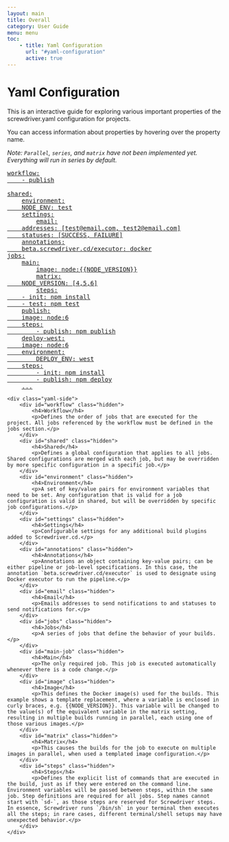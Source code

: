 ```yaml
---
layout: main
title: Overall
category: User Guide
menu: menu
toc:
    - title: Yaml Configuration
      url: "#yaml-configuration"
      active: true
---
```


# Yaml Configuration

This is an interactive guide for exploring various important properties of the screwdriver.yaml configuration for projects.

You can access information about properties by hovering over the property name.

_Note: `Parallel`, `series`, and `matrix` have not been implemented yet. Everything will run in series by default._

<div class="yaml-docs">

<pre class="example">
<a href="#workflow"><span class="key">workflow</span>:
    - <span class="value">publish</span>
</a>
<a href="#shared"><span class="key">shared</span>:</a>
    <a href="#environment"><span class="key">environment</span>:
    <span class="key">NODE_ENV</span>: <span class="value">test</span></a>
    <a href="#settings"><span class="key">settings</span>:</a>
        <a href="#email"><span class="key">email</span>:
    <span class="key">addresses</span>: <span class="value">[test@email.com, test2@email.com]</span>
    <span class="key">statuses</span>: <span class="value">[SUCCESS, FAILURE]</span></a>
    <a href="#annotations"><span class="key">annotations</span>:
    <span class="key">beta.screwdriver.cd/executor</span>: <span class="value">docker</span></a>
<a href="#jobs"><span class="key">jobs</span>:</a>
    <a href="#main-job"><span class="key">main</span>:</a>
        <a href="#image"><span class="key">image</span>: <span class="value">node:&#123;&#123;NODE_VERSION&#125;&#125;</span></a>
        <a href="#matrix"><span class="key">matrix</span>:
    <span class="key">NODE_VERSION</span>: <span class="value">[4,5,6]</span></a>
        <a href="#steps"><span class="key">steps</span>:
    - <span class="key">init</span>: <span class="value">npm install</span>
    - <span class="key">test</span>: <span class="value">npm test</span></a>
    <a href="#jobs"><span class="key">publish</span>:
    <span class="key">image</span>: <span class="value">node:6</span>
    <span class="key">steps</span>:
        - <span class="key">publish</span>: <span class="value">npm publish</span></a>
    <a href="#jobs"><span class="key">deploy-west</span>:
    <span class="key">image</span>: <span class="value">node:6</span>
    <span class="key">environment</span>:
        <span class="key">DEPLOY_ENV</span>: <span class="value">west</span>
    <span class="key">steps</span>:
        - <span class="key">init</span>: <span class="value">npm install</span>
        - <span class="key">publish</span>: <span class="value">npm deploy</span></a>
    <a href="#jobs">...</a>
</pre>
    <div class="yaml-side">
        <div id="workflow" class="hidden">
            <h4>Workflow</h4>
            <p>Defines the order of jobs that are executed for the project. All jobs referenced by the workflow must be defined in the jobs section.</p>
        </div>
        <div id="shared" class="hidden">
            <h4>Shared</h4>
            <p>Defines a global configuration that applies to all jobs. Shared configurations are merged with each job, but may be overridden by more specific configuration in a specific job.</p>
        </div>
        <div id="environment" class="hidden">
            <h4>Environment</h4>
            <p>A set of key/value pairs for environment variables that need to be set. Any configuration that is valid for a job configuration is valid in shared, but will be overridden by specific job configurations.</p>
        </div>
        <div id="settings" class="hidden">
            <h4>Settings</h4>
            <p>Configurable settings for any additional build plugins added to Screwdriver.cd.</p>
        </div>
        <div id="annotations" class="hidden">
            <h4>Annotations</h4>
            <p>Annotations an object containing key-value pairs; can be either pipeline or job-level specifications. In this case, the annotation `beta.screwdriver.cd/executor` is used to designate using Docker executor to run the pipeline.</p>
        </div>
        <div id="email" class="hidden">
            <h4>Email</h4>
            <p>Emails addresses to send notifications to and statuses to send notifications for.</p>
        </div>
        <div id="jobs" class="hidden">
            <h4>Jobs</h4>
            <p>A series of jobs that define the behavior of your builds.</p>
        </div>
        <div id="main-job" class="hidden">
            <h4>Main</h4>
            <p>The only required job. This job is executed automatically whenever there is a code change.</p>
        </div>
        <div id="image" class="hidden">
            <h4>Image</h4>
            <p>This defines the Docker image(s) used for the builds. This example shows a template replacement, where a variable is enclosed in curly braces, e.g. {{NODE_VERSION}}. This variable will be changed to the value(s) of the equivalent variable in the matrix setting, resulting in multiple builds running in parallel, each using one of those various images.</p>
        </div>
        <div id="matrix" class="hidden">
            <h4>Matrix</h4>
            <p>This causes the builds for the job to execute on multiple images in parallel, when used a templated image configuration.</p>
        </div>
        <div id="steps" class="hidden">
            <h4>Steps</h4>
            <p>Defines the explicit list of commands that are executed in the build, just as if they were entered on the command line. Environment variables will be passed between steps, within the same job. Step definitions are required for all jobs. Step names cannot start with `sd-`, as those steps are reserved for Screwdriver steps. In essence, Screwdriver runs `/bin/sh` in your terminal then executes all the steps; in rare cases, different terminal/shell setups may have unexpected behavior.</p>
        </div>
    </div>
</div>
